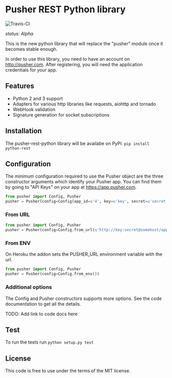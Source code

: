 Pusher REST Python library
==========================

![Travis-CI](https://travis-ci.org/pusher/pusher-rest-python.svg)

*status: Alpha*

This is the new python library that will replace the "pusher" module once it
becomes stable enough.

In order to use this library, you need to have an account on
http://pusher.com. After registering, you will need the application
credentials for your app.

Features
--------

* Python 2 and 3 support
* Adapters for various http libraries like requests, aiohttp and tornado
* WebHook validation
* Signature generation for socket subscriptions

Installation
------------

The pusher-rest-python library will be availabe on PyPi:
`pip install python-rest`

Configuration
-------------

The minimum configuration required to use the Pusher object are the three
constructor arguments which identify your Pusher app. You can find them by
going to "API Keys" on your app at https://app.pusher.com.

```python
from pusher import Config, Pusher
pusher = Pusher(config=Config(app_id=u'4', key=u'key', secret=u'secret'))
```

### From URL

```python
from pusher import Config, Pusher
pusher = Pusher(config=Config.from_url(u'http://key:secret@somehost/apps/4'))
```

### From ENV

On Heroku the addon sets the PUSHER_URL environment variable with the url.

```python
from pusher import Config, Pusher
pusher = Pusher(config=Config.from_env())
```

### Additional options

The Config and Pusher constructors supports more options. See the code
documentation to get all the details.

TODO: Add link to code docs here

Test
----

To run the tests run `python setup.py test`

License
-------

This code is free to use under the terms of the MIT license.

